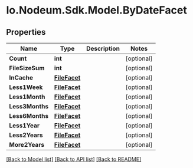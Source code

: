 # Io.Nodeum.Sdk.Model.ByDateFacet
## Properties

Name | Type | Description | Notes
------------ | ------------- | ------------- | -------------
**Count** | **int** |  | [optional] 
**FileSizeSum** | **int** |  | [optional] 
**InCache** | [**FileFacet**](FileFacet.md) |  | [optional] 
**Less1Week** | [**FileFacet**](FileFacet.md) |  | [optional] 
**Less1Month** | [**FileFacet**](FileFacet.md) |  | [optional] 
**Less3Months** | [**FileFacet**](FileFacet.md) |  | [optional] 
**Less6Months** | [**FileFacet**](FileFacet.md) |  | [optional] 
**Less1Year** | [**FileFacet**](FileFacet.md) |  | [optional] 
**Less2Years** | [**FileFacet**](FileFacet.md) |  | [optional] 
**More2Years** | [**FileFacet**](FileFacet.md) |  | [optional] 

[[Back to Model list]](../README.md#documentation-for-models) [[Back to API list]](../README.md#documentation-for-api-endpoints) [[Back to README]](../README.md)

